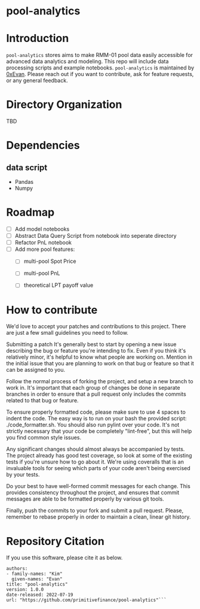 # pool-analytics


# Introduction
`pool-analytics` stores aims to make RMM-01 pool data easily accessible for advanced data analytics and modeling. This repo will include data processing scripts and example notebooks. `pool-analytics` is maintained by [0xEvan](https://twitter.com/evandekim). Please reach out if you want to contribute, ask for feature requests, or any general feedback.

# Directory Organization
TBD

# Dependencies
## data script
* Pandas
* Numpy


# Roadmap
- [ ] Add model notebooks
- [ ] Abstract Data Query Script from notebook into seperate directory
- [ ] Refactor PnL notebook
- [ ] Add more pool features:
  - [ ]  multi-pool Spot Price
  - [ ]  multi-pool PnL
  - [ ]  theoretical LPT payoff value


# How to contribute
We'd love to accept your patches and contributions to this project. There are just a few small guidelines you need to follow.

Submitting a patch
It's generally best to start by opening a new issue describing the bug or feature you're intending to fix. Even if you think it's relatively minor, it's helpful to know what people are working on. Mention in the initial issue that you are planning to work on that bug or feature so that it can be assigned to you.

Follow the normal process of forking the project, and setup a new branch to work in. It's important that each group of changes be done in separate branches in order to ensure that a pull request only includes the commits related to that bug or feature.

To ensure properly formatted code, please make sure to use 4 spaces to indent the code. The easy way is to run on your bash the provided script: ./code_formatter.sh. You should also run pylint over your code. It's not strictly necessary that your code be completely "lint-free", but this will help you find common style issues.

Any significant changes should almost always be accompanied by tests. The project already has good test coverage, so look at some of the existing tests if you're unsure how to go about it. We're using coveralls that is an invaluable tools for seeing which parts of your code aren't being exercised by your tests.

Do your best to have well-formed commit messages for each change. This provides consistency throughout the project, and ensures that commit messages are able to be formatted properly by various git tools.

Finally, push the commits to your fork and submit a pull request. Please, remember to rebase properly in order to maintain a clean, linear git history.


# Repository Citation
If you use this software, please cite it as below.
```
authors:
- family-names: "Kim"
  given-names: "Evan"
title: "pool-analytics"
version: 1.0.0
date-released: 2022-07-19
url: "https://github.com/primitivefinance/pool-analytics"```
